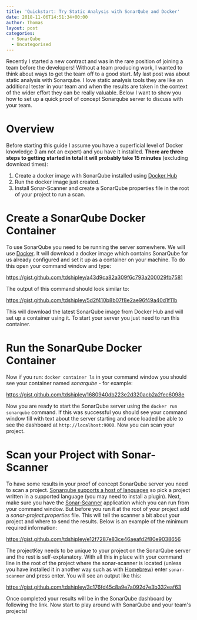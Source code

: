 ```yaml
---
title: 'Quickstart: Try Static Analysis with SonarQube and Docker'
date: 2018-11-06T14:51:34+00:00
author: Thomas
layout: post
categories:
  - SonarQube
  - Uncategorised
---
```

Recently I started a new contract and was in the rare position of joining a team before the developers! Without a team producing work, I wanted to think about ways to get the team off to a good start. My last post was about static analysis with Sonarqube. I love static analysis tools they are like an additional tester in your team and when the results are taken in the context of the wider effort they can be really valuable. Below I want to show you how to set up a quick proof of concept Sonarqube server to discuss with your team.

# Overview

Before starting this guide I assume you have a superficial level of Docker knowledge (I am not an expert) and you have it installed. **There are three steps to getting started in total it will probably take 15 minutes** (excluding download times):

  1. Create a docker image with SonarQube installed using [Docker Hub](https://hub.docker.com/_/sonarqube/)
  2. Run the docker image just created.
  3. Install Sonar-Scanner and create a SonarQube properties file in the root of your project to run a scan.

# Create a SonarQube Docker Container

To use SonarQube you need to be running the server somewhere. We will use [Docker](https://www.docker.com/). It will download a docker image which contains SonarQube for us already configured and set it up as a container on your machine. To do this open your command window and type:

https://gist.github.com/tdshipley/a43d9ca82a309f6c793a200029fb7581

The output of this command should look similar to:

https://gist.github.com/tdshipley/5d2f410b8b07f8e2ae96f49a40d1f11b

This will download the latest SonarQube image from Docker Hub and will set up a container using it. To start your server you just need to run this container.

# Run the SonarQube Docker Container

Now if you run: `docker container ls` in your command window you should see your container named _sonarqube -_ for example:

https://gist.github.com/tdshipley/1680940db223e2d320acb2a2fec6098e

Now you are ready to start the SonarQube server using the `docker run sonarqube` command. If this was successful you should see your command window fill with text about the server starting and once loaded be able to see the dashboard at `http://localhost:9000`. Now you can scan your project.

# Scan your Project with Sonar-Scanner

To have some results in your proof of concept SonarQube server you need to scan a project. [Sonarqube supports a host of languages](https://www.sonarqube.org/features/multi-languages/) so pick a project written in a supported language (you may need to install a plugin). Next, make sure you have the [Sonar-Scanner](https://docs.sonarqube.org/display/SCAN/Analyzing+with+SonarQube+Scanner) application which you can run from your command window. But before you run it at the root of your project add a _sonar-project.properties_ file. This will tell the scanner a bit about your project and where to send the results. Below is an example of the minimum required information:

https://gist.github.com/tdshipley/e12f7287e83ce46aeafd2f80e9038656

The projectKey needs to be unique to your project on the SonarQube server and the rest is self-explanatory. With all this in place with your command line in the root of the project where the sonar-scanner is located (unless you have installed it in another way such as with [Homebrew](https://brew.sh/)) enter `sonar-scanner` and press enter. You will see an output like this:

https://gist.github.com/tdshipley/3c176fd45c8a9e7a092d7e3b332eaf63

Once completed your results will be in the SonarQube dashboard by following the link. Now start to play around with SonarQube and your team's projects!

